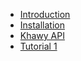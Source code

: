 * [Introduction](/)
* [Installation](installation/installation.md)
* [Khawy API](khawy/)
* [Tutorial 1](tutorial1/tutorial1.md)
